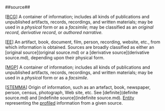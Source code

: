 ##source##

\[[BCG](SOURCES.md#BCG)\] A container of information; includes all kinds of publications and unpublished artifacts, records, recordings, and written materials; may be used in a *physical* form or as a *facsimile*; may be classified as an *original record, derivative record*, or *authored narrative.*

\[[EE](SOURCES.md#EE)\]  An artifact, book, document, film, person, recording, website, etc., from which information is obtained. Sources are broadly classified as either an [original source](original source.md) or a [derivative source](derivative source.md), depending upon their physical form.

\[[MGP](SOURCES.md#MGP)\] A container of information; includes all kinds of publications and unpublished artifacts, records, recordings, and written materials; may be used in a *physical* form or as a *facsimile*.

\[[STEMMA](SOURCES.md#STEMMA)\] Origin of information, such as an artefact, book, newspaper, person, census, photograph, Web site, etc. See [definite](definite source.md) and [indefinite source](indefinite source.md). [Entity](entity.md) representing the [profiled](profile.md) information from a given source.
